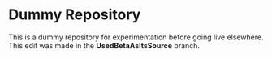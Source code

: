 # Dummy Repository
This is a dummy repository for experimentation before going live elsewhere.
This edit was made in the **UsedBetaAsItsSource** branch.
